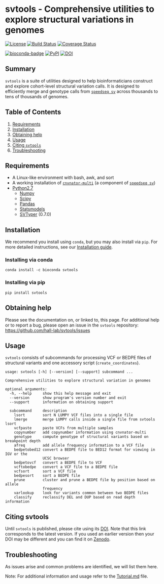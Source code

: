 # svtools - Comprehensive utilities to explore structural variations in genomes

[![License](https://img.shields.io/github/license/hall-lab/svtools.svg)](LICENSE.txt)
[![Build Status](https://travis-ci.org/hall-lab/svtools.svg?branch=master)](https://travis-ci.org/hall-lab/svtools)
[![Coverage Status](https://coveralls.io/repos/github/hall-lab/svtools/badge.svg?branch=master)](https://coveralls.io/github/hall-lab/svtools?branch=master)

[![bioconda-badge](https://img.shields.io/badge/install%20with-bioconda-brightgreen.svg?style=flat)](http://bioconda.github.io)
[![PyPI](https://img.shields.io/pypi/v/svtools.svg)](https://pypi.python.org/pypi/svtools)
[![DOI](https://zenodo.org/badge/16104/hall-lab/svtools.svg)](https://zenodo.org/badge/latestdoi/16104/hall-lab/svtools)

## Summary
`svtools` is a suite of utilities designed to help bioinformaticians construct and explore cohort-level structural variation calls. It is designed to efficiently merge and genotype calls from [`speedseq sv`](https://github.com/hall-lab/speedseq) across thousands to tens of thousands of genomes.

## Table of Contents
1. [Requirements](#requirements)
2. [Installation](#installation)
3. [Obtaining help](#obtaining-help)
4. [Usage](#usage)
5. [Citing `svtools`](#citing-svtools)
6. [Troubleshooting](#troubleshooting)

## Requirements
* A Linux-like environment with bash, awk, and sort
* A working installation of [`cnvnator-multi`](https://github.com/hall-lab/speedseq#cnvnator) (a component of [`speedseq sv`](https://github.com/hall-lab/speedseq))
* [Python2.7](https://www.python.org/)
   * [Numpy](http://www.numpy.org/)
   * [Scipy](https://www.scipy.org/)
   * [Pandas](http://pandas.pydata.org/)
   * [Statsmodels](http://statsmodels.sourceforge.net/)
   * [SVTyper](https://github.com/hall-lab/svtyper) (0.7.0)

## Installation
We recommend you install using `conda`, but you may also install via `pip`. For more detailed instructions, see our [Installation guide](INSTALL.md).

### Installing via conda
```
conda install -c bioconda svtools
```

### Installing via pip
```
pip install svtools
```

## Obtaining help
Please see the documentation on, or linked to, this page. For additional help or to report a bug, please open an issue in the `svtools` repository: https://github.com/hall-lab/svtools/issues

## Usage
`svtools` consists of subcommands for processing VCF or BEDPE files of structural variants and one accessory script (`create_coordinates`).

```
usage: svtools [-h] [--version] [--support] subcommand ...

Comprehensive utilities to explore structural variation in genomes

optional arguments:
  -h, --help     show this help message and exit
  --version      show program's version number and exit
  --support      information on obtaining support

  subcommand     description
    lsort        sort N LUMPY VCF files into a single file
    lmerge       merge LUMPY calls inside a single file from svtools lsort
    vcfpaste     paste VCFs from multiple samples
    copynumber   add copynumber information using cnvnator-multi
    genotype     compute genotype of structural variants based on breakpoint depth
    afreq        add allele frequency information to a VCF file
    bedpetobed12 convert a BEDPE file to BED12 format for viewing in IGV or the
                 UCSC browser
    bedpetovcf   convert a BEDPE file to VCF
    vcftobedpe   convert a VCF file to a BEDPE file
    vcfsort      sort a VCF file
    bedpesort    sort a BEDPE file
    prune        cluster and prune a BEDPE file by position based on allele
                 frequency
    varlookup    look for variants common between two BEDPE files
    classify     reclassify DEL and DUP based on read depth information
```

## Citing svtools
Until `svtools` is published, please cite using its [DOI](https://zenodo.org/badge/latestdoi/16104/hall-lab/svtools). Note that this link corresponds to the latest version. If you used an earlier version then your DOI may be different and you can find it on [Zenodo](https://zenodo.org/search?ln=en&cc=software&p=svtools&action_search=).

## Troubleshooting
As issues arise and common problems are identified, we will list them here.

Note: For additional information and usage refer to the [Tutorial.md](Tutorial.md) file.

